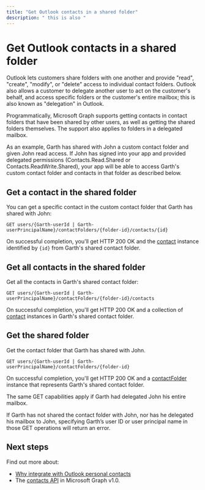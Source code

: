 ---title: "Get Outlook contacts in a shared folder"description: " this is also "---# Get Outlook contacts in a shared folder

Outlook lets customers share folders with one another and provide "read", "create", "modify", or "delete" access to individual contact folders. Outlook also allows a customer to delegate another user to act on the customer's behalf, and access specific folders or the customer's entire mailbox; this is also 
known as "delegation" in Outlook.

Programmatically, Microsoft Graph supports getting contacts in contact folders that have been shared by other users, as well as getting the shared folders themselves. The support also applies to folders in a delegated mailbox.

As an example, Garth has shared with John a custom contact folder and given John read access. If John has signed into your app and provided delegated permissions (Contacts.Read.Shared or Contacts.ReadWrite.Shared), your app will be able to access Garth's custom contact folder and contacts in that folder as described below.

## Get a contact in the shared folder

You can get a specific contact in the custom contact folder that Garth has shared with John:

<!-- { "blockType": "ignored" } -->
```http
GET users/{Garth-userId | Garth-userPrincipalName}/contactFolders/{folder-id}/contacts/{id}
```

On successful completion, you'll get HTTP 200 OK and the [contact](/graph/api/resources/contact?view=graph-rest-1.0) instance identified by `{id}` from Garth's shared contact folder.

## Get all contacts in the shared folder

Get all the contacts in Garth's shared contact folder:

<!-- { "blockType": "ignored" } -->
```http
GET users/{Garth-userId | Garth-userPrincipalName}/contactFolders/{folder-id}/contacts
```

On successful completion, you'll get HTTP 200 OK and a collection of [contact](/graph/api/resources/contact?view=graph-rest-1.0) instances in Garth's shared contact folder.

## Get the shared folder

Get the contact folder that Garth has shared with John.

<!-- { "blockType": "ignored" } -->
```http
GET users/{Garth-userId | Garth-userPrincipalName}/contactFolders/{folder-id}
```

On successful completion, you'll get HTTP 200 OK and a [contactFolder](/graph/api/resources/contactfolder?view=graph-rest-1.0) instance that represents Garth's shared contact folder.

The same GET capabilities apply if Garth had delegated John his entire mailbox.

If Garth has not shared the contact folder with John, nor has he delegated his mailbox to John, specifying Garth’s user ID or user principal name in those GET operations will return an error. 


## Next steps

Find out more about:

- [Why integrate with Outlook personal contacts](outlook-contacts-concept-overview.md)
- The [contacts API](/graph/api/resources/contact?view=graph-rest-1.0) in Microsoft Graph v1.0.